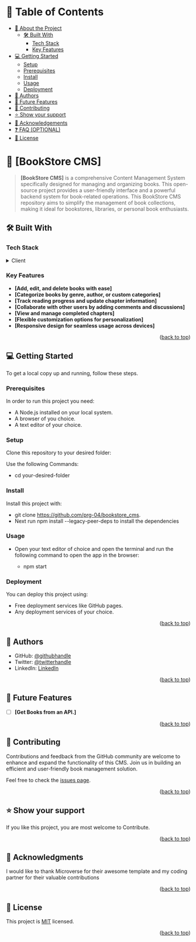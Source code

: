 # 📗 Table of Contents

- [📖 About the Project](#about-project)
  - [🛠 Built With](#built-with)
    - [Tech Stack](#tech-stack)
    - [Key Features](#key-features)
- [💻 Getting Started](#getting-started)
  - [Setup](#setup)
  - [Prerequisites](#prerequisites)
  - [Install](#install)
  - [Usage](#usage)
  - [Deployment](#triangular_flag_on_post-deployment)
- [👥 Authors](#authors)
- [🔭 Future Features](#future-features)
- [🤝 Contributing](#contributing)
- [⭐️ Show your support](#support)
- [🙏 Acknowledgements](#acknowledgements)
- [❓ FAQ (OPTIONAL)](#faq)
- [📝 License](#license)

# 📖 [BookStore CMS] <a name="about-project"></a>

> **[BookStore CMS]** is a comprehensive Content Management System specifically designed for managing and organizing books. This open-source project provides a user-friendly interface and a powerful backend system for book-related operations. This BookStore CMS repository aims to simplify the management of book collections, making it ideal for bookstores, libraries, or personal book enthusiasts.

## 🛠 Built With <a name="built-with"></a>

### Tech Stack <a name="tech-stack"></a>

<details>
  <summary>Client</summary>
  <ul>
    <li><a href="#">React</a></li>
    <li><a href="#">CSS</a></li>
  </ul>
</details>

### Key Features <a name="key-features"></a>

- **[Add, edit, and delete books with ease]**
- **[Categorize books by genre, author, or custom categories]**
- **[Track reading progress and update chapter information]**
- **[Collaborate with other users by adding comments and discussions]**
- **[View and manage completed chapters]**
- **[Flexible customization options for personalization]**
- **[Responsive design for seamless usage across devices]**

<p align="right">(<a href="#readme-top">back to top</a>)</p>

## 💻 Getting Started <a name="getting-started"></a>

To get a local copy up and running, follow these steps.

### Prerequisites

In order to run this project you need:

- A Node.js installed on your local system.
- A browser of you choice.
- A text editor of your choice.

### Setup

Clone this repository to your desired folder:

Use the following Commands:

- cd your-desired-folder

### Install

Install this project with:

- git clone https://github.com/prg-04/bookstore_cms.
- Next run npm install --legacy-peer-deps to install the dependencies

### Usage

- Open your text editor of choice and open the terminal and run the following command to open the app in the browser:

  - npm start

### Deployment

You can deploy this project using:

- Free deployment services like GitHub pages.
- Any deployment services of your choice.

<p align="right">(<a href="#readme-top">back to top</a>)</p>

## 👥 Authors <a name="authors"></a>

- GitHub: [@githubhandle](https://github.com/prg-04)
- Twitter: [@twitterhandle](https://twitter.com/Evanso-044)
- LinkedIn: [LinkedIn](https://linkedin.com/in/Evanson-Karanja)

<p align="right">(<a href="#readme-top">back to top</a>)</p>

## 🔭 Future Features <a name="future-features"></a>

- [ ] **[Get Books from an API.]**

<p align="right">(<a href="#readme-top">back to top</a>)</p>

## 🤝 Contributing <a name="contributing"></a>

Contributions and feedback from the GitHub community are welcome to enhance and expand the functionality of this CMS. Join us in building an efficient and user-friendly book management solution.

Feel free to check the [issues page](http://github.com/prg-04/bookstore_cms./issues/).

<p align="right">(<a href="#readme-top">back to top</a>)</p>

## ⭐️ Show your support <a name="support"></a>

If you like this project, you are most welcome to Contribute.

<p align="right">(<a href="#readme-top">back to top</a>)</p>

## 🙏 Acknowledgments <a name="acknowledgements"></a>

I would like to thank Microverse for their awesome template and my coding partner for their valuable contributions

<p align="right">(<a href="#readme-top">back to top</a>)</p>

## 📝 License <a name="license"></a>

This project is [MIT](./LICENSE) licensed.

<p align="right">(<a href="#readme-top">back to top</a>)</p>
